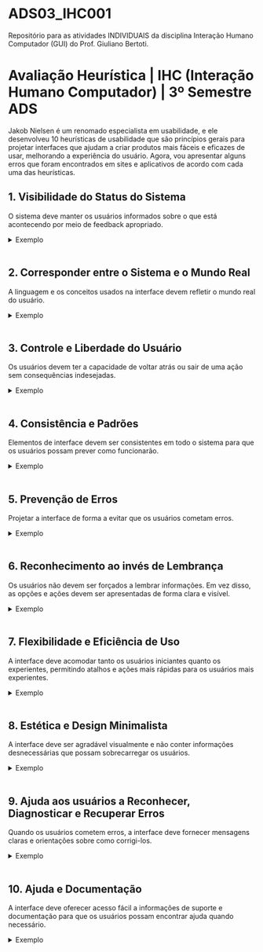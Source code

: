 # ADS03_IHC001
Repositório para as atividades INDIVIDUAIS da disciplina Interação Humano Computador (GUI) do Prof. Giuliano Bertoti.


<h1 align="">Avaliação Heurística | IHC (Interação Humano Computador) | 3º Semestre ADS</h1>

<div align="">

Jakob Nielsen é um renomado especialista em usabilidade, e ele desenvolveu 10 heurísticas de usabilidade que são princípios gerais para projetar interfaces que ajudam a criar produtos mais fáceis e eficazes de usar, melhorando a experiência do usuário. Agora, vou apresentar alguns erros que foram encontrados em sites e aplicativos de acordo com cada uma das heurísticas.


<h2>1. Visibilidade do Status do Sistema</h2>

O sistema deve manter os usuários informados sobre o que está acontecendo por meio de feedback apropriado.

<details>
<summary>Exemplo</summary>
Na figura abaixo, observamos o aplicativo São José Viva carregando opções, contudo, não há indicação do tempo restante para a conclusão. A interface exibe apenas um círculo em movimento, deixando o usuário sem informações sobre a estimativa de tempo para o carregamento completo da página.

![01_heuristica](https://github.com/ClaudiaCBS/ADS03_IHC001/assets/112169639/54e21260-b9b1-4f8b-aa6c-a518ba31a48d)

</details>

<br>

<h2>2. Corresponder entre o Sistema e o Mundo Real</h2>

A linguagem e os conceitos usados na interface devem refletir o mundo real do usuário.

<details>
<summary>Exemplo</summary>
Na figura abaixo, um link fornecido no Discord resulta no erro 404. Infelizmente, esse código de erro não fornece informações claras para o usuário, deixando-o sem compreender a natureza do problema.

![02_heuristica](https://github.com/ClaudiaCBS/ADS03_IHC001/assets/112169639/34bcb211-4b20-4988-8bbd-38a3fdaf77b4)

</details>

<br>

<h2>3. Controle e Liberdade do Usuário</h2>

Os usuários devem ter a capacidade de voltar atrás ou sair de uma ação sem consequências indesejadas.

<details>
<summary>Exemplo</summary>
Na figura abaixo, podemos ver que ao entrar em um jogo no aplicativo Plato, observa-se que o usuário enfrenta dificuldades para sair do jogo. Mesmo após clicar na opção de saída, a interface ainda indica que o usuário permanece dentro do jogo, impedindo-o de decidir livremente quando deseja encerrar sua participação em uma partida.

![03_heuristica](https://github.com/ClaudiaCBS/ADS03_IHC001/assets/112169639/bc7d462e-be96-411d-8607-d8e585c158d0)

</details>

<br>

<h2>4. Consistência e Padrões</h2>

Elementos de interface devem ser consistentes em todo o sistema para que os usuários possam prever como funcionarão.

<details>
<summary>Exemplo</summary>
Na figura abaixo, podemos ver que os botões para fechar as propagandas exibem estilos e posições diferentes do padrão, o que pode gerar confusão e dificultar a compreensão por parte do usuário.

![04_heuristica](https://github.com/ClaudiaCBS/ADS03_IHC001/assets/112169639/7fdeaf40-c097-45d5-8245-770bb9ac0816)

</details>

<br>

<h2>5. Prevenção de Erros</h2>

Projetar a interface de forma a evitar que os usuários cometam erros.

<details>
<summary>Exemplo</summary>
Na figura abaixo, podemos ver que a propaganda do aplicativo exibe duas alternativas para fechamento, sendo que apenas uma delas efetivamente encerra o aplicativo. Essa discrepância pode induzir o usuário ao equívoco, levando-o a clicar na opção incorreta.

![05_heuristica](https://github.com/ClaudiaCBS/ADS03_IHC001/assets/112169639/e19468ad-2d74-4ff4-8ac4-9323c96032d3)
</details>

<br>

<h2>6. Reconhecimento ao invés de Lembrança</h2>

Os usuários não devem ser forçados a lembrar informações. Em vez disso, as opções e ações devem ser apresentadas de forma clara e visível.

<details>
<summary>Exemplo</summary>
Na figura abaixo, podemos ver que o programa Excel exibe uma sequência considerável de etapas para salvar um arquivo, tornando esse procedimento suscetível a ser esquecido pelo usuário.

![06a_heuristica](https://github.com/ClaudiaCBS/ADS03_IHC001/assets/112169639/5731aa96-4586-4e70-a504-55a12b6dff97)
<br>
![06b_heuristica](https://github.com/ClaudiaCBS/ADS03_IHC001/assets/112169639/cf598f01-2109-4a88-8675-9a22e905c3a8)

</details>

<br>

<h2>7. Flexibilidade e Eficiência de Uso</h2>

A interface deve acomodar tanto os usuários iniciantes quanto os experientes, permitindo atalhos e ações mais rápidas para os usuários mais experientes.

<details>
<summary>Exemplo</summary>
Na figura abaixo, observamos que, ao acessar o site do SIGA por meio de um celular, as letras apresentam um tamanho muito pequeno, o que dificulta a visualização por parte do usuário.

![07_heuristica](https://github.com/ClaudiaCBS/ADS03_IHC001/assets/112169639/42d4056c-c1ce-4231-a3a2-789f02ed936f)

</details>

<br>

<h2>8. Estética e Design Minimalista</h2>

A interface deve ser agradável visualmente e não conter informações desnecessárias que possam sobrecarregar os usuários. 

<details>
<summary>Exemplo</summary>
Na figura abaixo, podemos ver que o site está repleto de propagandas, o que compromete a experiência do usuário, tornando o site poluído visualmente e a visita desagradável.

![08a_heuristica](https://github.com/ClaudiaCBS/ADS03_IHC001/assets/112169639/3331da9e-efee-475f-a409-6c8fbcb71ba3)

</details>

<br>

<h2>9. Ajuda aos usuários a Reconhecer, Diagnosticar e Recuperar Erros</h2>

Quando os usuários cometem erros, a interface deve fornecer mensagens claras e orientações sobre como corrigi-los.

<details>
<summary>Exemplo</summary>
Na figura abaixo, podemos ver o programa AVL, utilizado para análise aerodinâmica de aeronaves. Para iniciar o processo, é necessário carregar um arquivo com extensão ".avl" contendo informações cruciais sobre a aeronave. No entanto, em casos de erro na descrição dessas informações, o programa limita-se a exibir uma mensagem genérica de erro, sem fornecer detalhes sobre a localização específica do arquivo que necessita correção.

![09_heuristica](https://github.com/ClaudiaCBS/ADS03_IHC001/assets/112169639/f8a4c3a4-9751-46dc-8b99-7cb596ce134d)

</details>

<br>

<h2>10. Ajuda e Documentação</h2>

A interface deve oferecer acesso fácil a informações de suporte e documentação para que os usuários possam encontrar ajuda quando necessário.

<details>
<summary>Exemplo</summary>
Na figura abaixo, podemos ver o site em que um nutricionista compartilha uma variedade de dicas nutricionais, contudo, não disponibiliza os artigos ou fontes das quais extraiu essas informações, deixando o usuário sem uma base para pesquisa adicional.

![10_heuristica](https://github.com/ClaudiaCBS/ADS03_IHC001/assets/112169639/ffedf943-82d4-4549-aa73-78158a8fbfe6)

</details>

<br>
